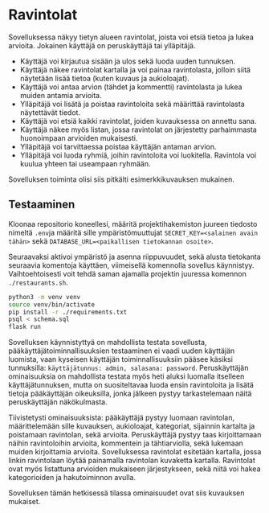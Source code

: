 # Ravintolat
Sovelluksessa näkyy tietyn alueen ravintolat, joista voi etsiä tietoa ja lukea arvioita. Jokainen käyttäjä on peruskäyttäjä tai ylläpitäjä.

- Käyttäjä voi kirjautua sisään ja ulos sekä luoda uuden tunnuksen.
- Käyttäjä näkee ravintolat kartalla ja voi painaa ravintolasta, jolloin siitä näytetään lisää tietoa (kuten kuvaus ja aukioloajat).
- Käyttäjä voi antaa arvion (tähdet ja kommentti) ravintolasta ja lukea muiden antamia arvioita.
- Ylläpitäjä voi lisätä ja poistaa ravintoloita sekä määrittää ravintolasta näytettävät tiedot.
- Käyttäjä voi etsiä kaikki ravintolat, joiden kuvauksessa on annettu sana.
- Käyttäjä näkee myös listan, jossa ravintolat on järjestetty parhaimmasta huonoimpaan arvioiden mukaisesti.
- Ylläpitäjä voi tarvittaessa poistaa käyttäjän antaman arvion.
- Ylläpitäjä voi luoda ryhmiä, joihin ravintoloita voi luokitella. Ravintola voi kuulua yhteen tai useampaan ryhmään.

Sovelluksen toiminta olisi siis pitkälti esimerkkikuvauksen mukainen.

## Testaaminen

Kloonaa repositorio koneellesi, määritä projektihakemiston juureen 
tiedosto nimeltä `.env`ja määritä sille ympäristömuuttujat `SECRET_KEY=<salainen avain tähän>`
sekä `DATABASE_URL=<paikallisen tietokannan osoite>`.

Seuraavaksi aktivoi ympäristö ja asenna riippuvuudet, sekä alusta tietokanta
seuraavia komentoja käyttäen, viimeisellä komennolla sovellus käynnistyy. Vaihtoehtoisesti voit tehdä saman ajamalla
projektin juuressa komennon `./restaurants.sh`.

```bash
python3 -m venv venv
source venv/bin/activate
pip install -r ./requirements.txt
psql < schema.sql
flask run
```

Sovelluksen käynnistyttyä on mahdollista testata sovellusta, pääkäyttäjätoiminnallisuuksien testaaminen
ei vaadi uuden käyttäjän luomista, vaan kyseisen käyttäjän toiminnallisuuksiin pääsee käsiksi tunnuksilla:
`käyttäjätunnus: admin, salasana: password`. Peruskäyttäjän ominaisuuksia on mahdollista testata myös heti aluksi
luomalla itselleen käyttäjätunnuksen, mutta on suositeltavaa luoda ensin ravintoloita ja lisätä tietoja
pääkäyttäjän oikeuksilla, jonka jälkeen pystyy tarkastelemaan näitä peruskäyttäjän näkökulmasta.

Tiivistetysti ominaisuuksista: pääkäyttäjä pystyy luomaan ravintolan, määrittelemään sille 
kuvauksen, aukioloajat, kategoriat, sijainnin kartalta ja poistamaan ravintolan, sekä arvioita. Peruskäyttäjä pystyy taas
kirjoittamaan näihin ravintoloihin arvioita, kommentein ja tähtiarviolla, sekä lukemaan muiden kirjoittamia arvioita. Sovelluksessa ravintolat
esitetään kartalla, jossa linkin ravintolaan löytää painamalla ravintolan kuvaketta kartalla. Ravintolat ovat myös listattuna arvioiden mukaiseen
järjestykseen, sekä niitä voi hakea kategorioiden ja hakutoiminnon avulla.

Sovelluksen tämän hetkisessä tilassa ominaisuudet ovat siis kuvauksen mukaiset.
